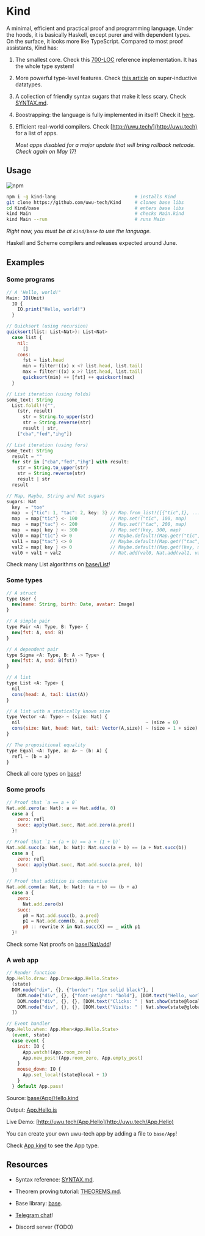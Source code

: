# Kind

A minimal, efficient and practical proof and programming language. Under the hoods, it is basically Haskell, except purer and with dependent types. On the surface, it looks more like TypeScript. Compared to most proof assistants, Kind has:

1. The smallest core. Check this [700-LOC](https://github.com/moonad/FormCoreJS/blob/master/FormCore.js) reference implementation. It has the whole type system!

2. More powerful type-level features. Check [this article](https://github.com/uwu-tech/Kind/blob/master/blog/1-beyond-inductive-datatypes.md) on super-inductive datatypes.

3. A collection of friendly syntax sugars that make it less scary. Check [SYNTAX.md](https://github.com/uwu-tech/Kind/blob/master/SYNTAX.md).

4. Boostrapping: the language is fully implemented in itself! Check it [here](https://github.com/uwu-tech/Kind/tree/master/base/Kind).

5. Efficient real-world compilers. Check [http://uwu.tech/](http://uwu.tech) for a list of apps.

    *Most apps disabled for a major update that will bring rollback netcode. Check again on May 17!*

Usage
-----
![npm](https://img.shields.io/npm/v/kind-lang)  

```bash
npm i -g kind-lang                             # installs Kind
git clone https://github.com/uwu-tech/Kind     # clones base libs
cd Kind/base                                   # enters base libs
kind Main                                      # checks Main.kind
kind Main --run                                # runs Main
```

*Right now, you must be at `kind/base` to use the language.*

Haskell and Scheme compilers and releases expected around June.

Examples
--------

### Some programs

```javascript
// A 'Hello, world!"
Main: IO(Unit)
  IO {
    IO.print("Hello, world!")
  }
```

```javascript
// Quicksort (using recursion)
quicksort(list: List<Nat>): List<Nat>
  case list {
    nil:
      []
    cons:
      fst = list.head
      min = filter!((x) x <? list.head, list.tail)
      max = filter!((x) x >? list.head, list.tail)
      quicksort(min) ++ [fst] ++ quicksort(max)
  }
```

```javascript
// List iteration (using folds)
some_text: String
  List.foldl!!("",
    (str, result) 
      str = String.to_upper(str)
      str = String.reverse(str)
      result | str,
    ["cba","fed","ihg"])
```

```javascript
// List iteration (using fors)
some_text: String
  result = ""
  for str in ["cba","fed","ihg"] with result:
    str = String.to_upper(str)
    str = String.reverse(str)
    result | str
  result
```

```c
// Map, Maybe, String and Nat sugars
sugars: Nat
  key  = "toe"
  map  = {"tic": 1, "tac": 2, key: 3} // Map.from_list!([{"tic",1}, ...])
  map  = map{"tic"} <- 100            // Map.set!("tic", 100, map)
  map  = map{"tac"} <- 200            // Map.set!("tac", 200, map)
  map  = map{ key } <- 300            // Map.set!(key, 300, map)
  val0 = map{"tic"} <> 0              // Maybe.default!(Map.get!("tic",map), 0)
  val1 = map{"tac"} <> 0              // Maybe.default!(Map.get!("tac",map), 0)
  val2 = map{ key } <> 0              // Maybe.default!(Map.get!(key, map), 0)
  val0 + val1 + val2                  // Nat.add(val0, Nat.add(val1, val2))
```

Check many List algorithms on [base/List](https://github.com/uwu-tech/Kind/tree/master/base/List)!

### Some types

```javascript
// A struct
type User {
  new(name: String, birth: Date, avatar: Image)
}
```

```javascript
// A simple pair
type Pair <A: Type, B: Type> {
  new(fst: A, snd: B)
}
```

```javascript
// A dependent pair
type Sigma <A: Type, B: A -> Type> {
  new(fst: A, snd: B(fst))
}
```

```javascript
// A list
type List <A: Type> {
  nil
  cons(head: A, tail: List(A))
}
```

```javascript
// A list with a statically known size
type Vector <A: Type> ~ (size: Nat) {
  nil                                              ~ (size = 0) 
  cons(size: Nat, head: Nat, tail: Vector(A,size)) ~ (size = 1 + size)
}
```

```javascript
// The propositional equality
type Equal <A: Type, a: A> ~ (b: A) {
  refl ~ (b = a)
}
```

Check all core types on [base](https://github.com/uwu-tech/Kind/tree/master/base)!

### Some proofs

```javascript
// Proof that `a == a + 0`
Nat.add.zero(a: Nat): a == Nat.add(a, 0)
  case a {
    zero: refl
    succ: apply(Nat.succ, Nat.add.zero(a.pred))
  }!
  ```

```javascript
// Proof that `1 + (a + b) == a + (1 + b)`
Nat.add.succ(a: Nat, b: Nat): Nat.succ(a + b) == (a + Nat.succ(b))
  case a {
    zero: refl
    succ: apply(Nat.succ, Nat.add.succ(a.pred, b))
  }!
  ```

```javascript
// Proof that addition is commutative
Nat.add.comm(a: Nat, b: Nat): (a + b) == (b + a)
  case a {
    zero:
      Nat.add.zero(b)
    succ: 
      p0 = Nat.add.succ(b, a.pred)
      p1 = Nat.add.comm(b, a.pred)
      p0 :: rewrite X in Nat.succ(X) == _ with p1
  }!
```

Check some Nat proofs on [base/Nat/add](https://github.com/uwu-tech/Kind/tree/master/base/Nat/add)!

### A web app

```javascript
// Render function
App.Hello.draw: App.Draw<App.Hello.State>
  (state)
  DOM.node("div", {}, {"border": "1px solid black"}, [
    DOM.node("div", {}, {"font-weight": "bold"}, [DOM.text("Hello, world!")])
    DOM.node("div", {}, {}, [DOM.text("Clicks: " | Nat.show(state@local))])
    DOM.node("div", {}, {}, [DOM.text("Visits: " | Nat.show(state@global))])
  ])

// Event handler
App.Hello.when: App.When<App.Hello.State>
  (event, state)
  case event {
    init: IO {
      App.watch!(App.room_zero)
      App.new_post!(App.room_zero, App.empty_post)
    }
    mouse_down: IO {
      App.set_local!(state@local + 1)
    }
  } default App.pass!
```

Source: [base/App/Hello.kind](https://github.com/uwu-tech/Kind/blob/master/base/App/Hello.kind)

Output: [App.Hello.js](https://github.com/uwu-tech/Kind/blob/master/web/src/apps/App.Hello.js)

Live Demo: [http://uwu.tech/App.Hello](http://uwu.tech/App.Hello)

You can create your own uwu-tech app by adding a file to `base/App`!

Check [App.kind](https://github.com/uwu-tech/Kind/blob/master/base/App.kind) to see the App type.

Resources
---------

- Syntax reference: [SYNTAX.md](SYNTAX.md).

- Theorem proving tutorial: [THEOREMS.md](THEOREMS.md).

- Base library: [base](https://github.com/uwu-tech/Kind/tree/master/base).

- [Telegram chat](https://t.me/formality_lang)! 

- Discord server (TODO)

[trusted core]: https://github.com/moonad/FormCoreJS

[FormCore-to-Haskell]: https://github.com/moonad/FormCoreJS/blob/master/FmcToHs.js

[kind.js]: https://github.com/uwu-tech/Kind/blob/master/bin/js/base/kind.js

[Agda]: https://github.com/agda/agda

[Idris]: https://github.com/idris-lang/Idris-dev

[Coq]: https://github.com/coq/coq

[Lean]: https://github.com/leanprover/lean

[Absal]: https://medium.com/@maiavictor/solving-the-mystery-behind-abstract-algorithms-magical-optimizations-144225164b07

[JavaScript compiler]:https://github.com/moonad/FormCoreJS/blob/master/FmcToJs.js
